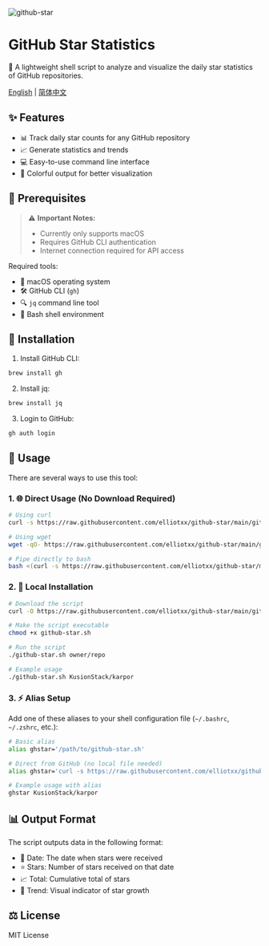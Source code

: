 ![github-star](https://socialify.git.ci/elliotxx/github-star/image?description=1&font=Raleway&issues=1&language=1&name=1&owner=1&pattern=Circuit%20Board&pulls=1&stargazers=1&theme=Auto)

# GitHub Star Statistics

🐚 A lightweight shell script to analyze and visualize the daily star statistics of GitHub repositories.

[English](./README.md) | [简体中文](./README_zh-CN.md)

## ✨ Features

- 📊 Track daily star counts for any GitHub repository
- 📈 Generate statistics and trends
- 💻 Easy-to-use command line interface
- 🎨 Colorful output for better visualization

## 🚀 Prerequisites

> ⚠️ **Important Notes:**
> - Currently only supports macOS
> - Requires GitHub CLI authentication
> - Internet connection required for API access

Required tools:
- 🔧 macOS operating system
- 🛠 GitHub CLI (`gh`)
- 🔍 `jq` command line tool
- 🐚 Bash shell environment

## 🔧 Installation

1. Install GitHub CLI:
```bash
brew install gh
```

2. Install jq:
```bash
brew install jq
```

3. Login to GitHub:
```bash
gh auth login
```

## 📖 Usage

There are several ways to use this tool:

### 1. 🌐 Direct Usage (No Download Required)

```bash
# Using curl
curl -s https://raw.githubusercontent.com/elliotxx/github-star/main/github-star.sh | bash -s -- KusionStack/karpor

# Using wget
wget -qO- https://raw.githubusercontent.com/elliotxx/github-star/main/github-star.sh | bash -s -- KusionStack/karpor

# Pipe directly to bash
bash <(curl -s https://raw.githubusercontent.com/elliotxx/github-star/main/github-star.sh) KusionStack/karpor
```

### 2. 💾 Local Installation

```bash
# Download the script
curl -O https://raw.githubusercontent.com/elliotxx/github-star/main/github-star.sh

# Make the script executable
chmod +x github-star.sh

# Run the script
./github-star.sh owner/repo

# Example usage
./github-star.sh KusionStack/karpor
```

### 3. ⚡️ Alias Setup

Add one of these aliases to your shell configuration file (`~/.bashrc`, `~/.zshrc`, etc.):

```bash
# Basic alias
alias ghstar='/path/to/github-star.sh'

# Direct from GitHub (no local file needed)
alias ghstar='curl -s https://raw.githubusercontent.com/elliotxx/github-star/main/github-star.sh | bash -s --'

# Example usage with alias
ghstar KusionStack/karpor
```

## 📊 Output Format

The script outputs data in the following format:
- 📅 Date: The date when stars were received
- ⭐️ Stars: Number of stars received on that date
- 📈 Total: Cumulative total of stars
- 🔄 Trend: Visual indicator of star growth

## ⚖️ License

MIT License
